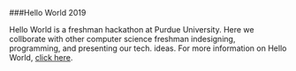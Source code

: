 ###Hello World 2019

Hello World is a freshman hackathon at Purdue University. Here we collborate with other computer science freshman indesigning, programming, and presenting our tech. ideas. For more information on Hello World, [click here](https://helloworldpurdue.com).
